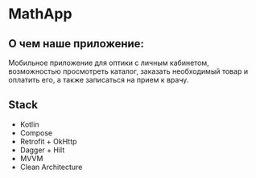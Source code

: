 # MathApp
## О чем наше приложение:  
Мобильное приложение для оптики с личным кабинетом, возможностью просмотреть каталог, заказать необходимый товар и оплатить его, а также записаться на прием к врачу.

## Stack
- Kotlin
- Compose
- Retrofit + OkHttp
- Dagger + Hilt
- MVVM
- Clean Architecture
